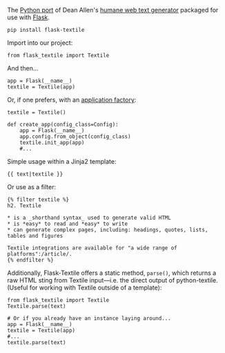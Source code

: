 The [Python port](https://github.com/textile/python-textile) of Dean Allen's [humane web text generator](https://www.textile-lang.com) packaged for use with [Flask](http://flask.pocoo.org).

    pip install flask-textile

Import into our project:

    from flask_textile import Textile

And then...

    app = Flask(__name__)
    textile = Textile(app)

Or, if one prefers, with an [application factory](http://flask.pocoo.org/docs/1.0/patterns/appfactories/):

    textile = Textile()

    def create_app(config_class=Config):
        app = Flask(__name__)
        app.config.from_object(config_class)
        textile.init_app(app)
        #...

Simple usage within a Jinja2 template:

    {{ text|textile }}

Or use as a filter:

    {% filter textile %}
    h2. Textile

    * is a _shorthand syntax_ used to generate valid HTML
    * is *easy* to read and *easy* to write
    * can generate complex pages, including: headings, quotes, lists, tables and figures

    Textile integrations are available for "a wide range of platforms":/article/.
    {% endfilter %}

Additionally, Flask-Textile offers a static method, `parse()`, which returns a raw HTML sting from Textile input—i.e. the direct output of python-textile. (Useful for working with Textile outside of a template):

    from flask_textile import Textile
    Textile.parse(text)

    # Or if you already have an instance laying around...
    app = Flask(__name__)
    textile = Textile(app)
    #...
    textile.parse(text)
